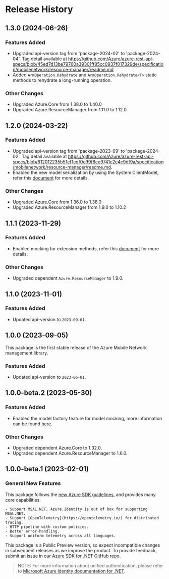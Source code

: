 # Release History

## 1.3.0 (2024-06-26)

### Features Added

- Upgraded api-version tag from 'package-2024-02' to 'package-2024-04'. Tag detail available at https://github.com/Azure/azure-rest-api-specs/blob/45ed7d13be79760a39301ff85cc0937f017329de/specification/mobilenetwork/resource-manager/readme.md
- Added `ArmOperation.Rehydrate` and `ArmOperation.Rehydrate<T>` static methods to rehydrate a long-running operation.

### Other Changes

- Upgraded Azure.Core from 1.38.0 to 1.40.0
- Upgraded Azure.ResourceManager from 1.11.0 to 1.12.0

## 1.2.0 (2024-03-22)

### Features Added

- Upgraded api-version tag from 'package-2023-09' to 'package-2024-02'. Tag detail available at https://github.com/Azure/azure-rest-api-specs/blob/812012235b51ef1edf0e99f6ce9741c2c4c9df9a/specification/mobilenetwork/resource-manager/readme.md.
- Enabled the new model serialization by using the System.ClientModel, refer this [document](https://aka.ms/azsdk/net/mrw) for more details.

### Other Changes

- Upgraded Azure.Core from 1.36.0 to 1.38.0
- Upgraded Azure.ResourceManager from 1.9.0 to 1.10.2

## 1.1.1 (2023-11-29)

### Features Added

- Enabled mocking for extension methods, refer this [document](https://aka.ms/azsdk/net/mocking) for more details.

### Other Changes

- Upgraded dependent `Azure.ResourceManager` to 1.9.0.

## 1.1.0 (2023-11-01)

### Features Added

- Updated api-version to `2023-09-01`.

## 1.0.0 (2023-09-05)

This package is the first stable release of the Azure Mobile Network management library.

### Features Added

- Updated api-version to `2023-06-01`.

## 1.0.0-beta.2 (2023-05-30)

### Features Added

- Enabled the model factory feature for model mocking, more information can be found [here](https://azure.github.io/azure-sdk/dotnet_introduction.html#dotnet-mocking-factory-builder).

### Other Changes

- Upgraded dependent Azure.Core to 1.32.0.
- Upgraded dependent Azure.ResourceManager to 1.6.0.

## 1.0.0-beta.1 (2023-02-01)

### General New Features

This package follows the [new Azure SDK guidelines](https://azure.github.io/azure-sdk/general_introduction.html), and provides many core capabilities:

    - Support MSAL.NET, Azure.Identity is out of box for supporting MSAL.NET.
    - Support [OpenTelemetry](https://opentelemetry.io/) for distributed tracing.
    - HTTP pipeline with custom policies.
    - Better error-handling.
    - Support uniform telemetry across all languages.

This package is a Public Preview version, so expect incompatible changes in subsequent releases as we improve the product. To provide feedback, submit an issue in our [Azure SDK for .NET GitHub repo](https://github.com/Azure/azure-sdk-for-net/issues).

> NOTE: For more information about unified authentication, please refer to [Microsoft Azure Identity documentation for .NET](https://docs.microsoft.com//dotnet/api/overview/azure/identity-readme?view=azure-dotnet).